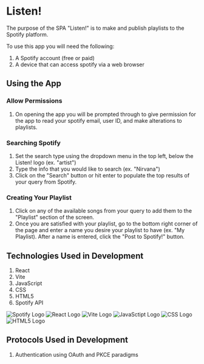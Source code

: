# Listen!

The purpose of the SPA "Listen!" is to make and publish playlists to the Spotify platform.

To use this app you will need the following:
1. A Spotify account (free or paid)
2. A device that can access spotify via a web browser

## Using the App

### Allow Permissions
1. On opening the app you will be prompted through to give permission for the app to read your spotify email, user ID, and make alterations to playlists.

### Searching Spotify
1. Set the search type using the dropdown menu in the top left, below the Listen! logo (ex. "artist")
2. Type the info that you would like to search (ex. "Nirvana")
3. Click on the "Search" button or hit enter to populate the top results of your query from Spotify.

### Creating Your Playlist
1. Click on any of the available songs from your query to add them to the "Playlist" section of the screen.
2. Once you are satisfied with your playlist, go to the bottom right corner of the page and enter a name you desire your playlist to have (ex. "My Playlist).
After a name is entered, click the "Post to Spotify!" button.


## Technologies Used in Development

1. React
2. Vite
3. JavaScript
4. CSS
5. HTML5
6. Spotify API

![Spotify Logo](https://storage.googleapis.com/pr-newsroom-wp/1/2023/05/Spotify_Primary_Logo_RGB_Green.png) ![React Logo](https://upload.wikimedia.org/wikipedia/commons/thumb/a/a7/React-icon.svg/768px-React-icon.svg.png?20220125121207) ![Vite Logo](https://upload.wikimedia.org/wikipedia/commons/thumb/f/f1/Vitejs-logo.svg/640px-Vitejs-logo.svg.png) ![JavaSctipt Logo](https://upload.wikimedia.org/wikipedia/commons/thumb/9/99/Unofficial_JavaScript_logo_2.svg/640px-Unofficial_JavaScript_logo_2.svg.png) ![CSS Logo](https://upload.wikimedia.org/wikipedia/commons/thumb/a/ab/Official_CSS_Logo.svg/640px-Official_CSS_Logo.svg.png) ![HTML5 Logo](https://upload.wikimedia.org/wikipedia/commons/thumb/3/38/HTML5_Badge.svg/640px-HTML5_Badge.svg.png)

## Protocols Used in Development

1. Authentication using OAuth and PKCE paradigms